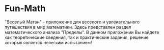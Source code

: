 # Fun-Math
"Веселый Матан" - приложение для веселого и увлекательного путешествия в мир математики. Здесь представлен раздел математического анализа "Пределы". В данном приложении Вы найдете как теоретические сведения, так и практические задания, решение которых является нелегким испытанием!
